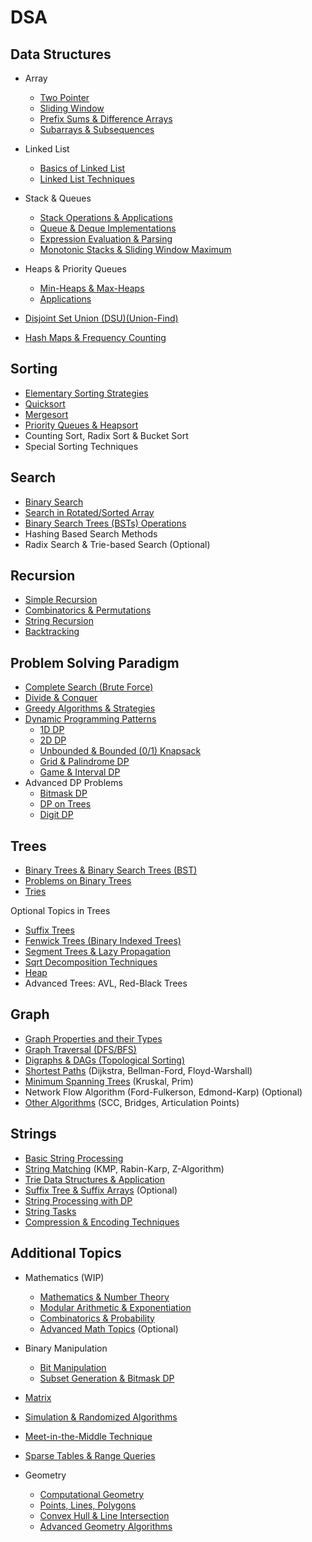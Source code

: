 # DSA

## Data Structures

- Array

  * [Two Pointer](array/ch1.md)
  * [Sliding Window](array/ch2.md)
  * [Prefix Sums & Difference Arrays](array/ch3.md)
  * [Subarrays & Subsequences](array/ch4.md)


- Linked List

  * [Basics of Linked List](ll/ch1.md)
  * [Linked List Techniques](ll/ch2.md)


* Stack & Queues

  * [Stack Operations & Applications](stknq/ch1.md)
  * [Queue & Deque Implementations](stknq/ch2.md)
  * [Expression Evaluation & Parsing](stknq/ch3.md)
  * [Monotonic Stacks & Sliding Window Maximum](stknq/ch4.md)


* Heaps & Priority Queues

  * [Min-Heaps & Max-Heaps](heaps/ch1.md)
  * [Applications](heaps/ch2.md)


* [Disjoint Set Union (DSU)(Union-Find)](dsu.md)

* [Hash Maps & Frequency Counting](hash/ch1.md)



## Sorting

* [Elementary Sorting Strategies](sorting/ch1.md)
* [Quicksort](sorting/ch2.md)
* [Mergesort](sorting/ch3.md)
* [Priority Queues & Heapsort](heaps/ch1.md)
* Counting Sort, Radix Sort & Bucket Sort
* Special Sorting Techniques



## Search

* [Binary Search](search/binary_search.md)
* [Search in Rotated/Sorted Array](search/ch2.md)
* [Binary Search Trees (BSTs) Operations](trees/ch1.md)
* Hashing Based Search Methods
* Radix Search & Trie-based Search (Optional)



## Recursion

* [Simple Recursion](recursion/ch1.md)
* [Combinatorics & Permutations](recursion/ch2.md)
* [String Recursion](recursion/ch3.md)
* [Backtracking](recursion/ch4.md)



## Problem Solving Paradigm

- [Complete Search (Brute Force)](paradigm/complete.md)
- [Divide & Conquer](paradigm/dnc.md)
- [Greedy Algorithms & Strategies](paradigm/greedy.md)
- [Dynamic Programming Patterns](dp/intro.md)
  - [1D DP](dp/ch1.md)
  - [2D DP](dp/ch2.md)
  - [Unbounded & Bounded (0/1) Knapsack](dp/ch3.md)
  - [Grid & Palindrome DP](dp/ch4.md)
  - [Game & Interval DP](dp/ch5.md)
- Advanced DP Problems
  - [Bitmask DP](additional/bit2.md)
  - [DP on Trees](dp/ch6.md)
  - [Digit DP](dp/ch7.md)



## Trees

* [Binary Trees & Binary Search Trees (BST)](trees/ch1.md)
* [Problems on Binary Trees](trees/ch2.md)
* [Tries](strings/ch3.md)

Optional Topics in Trees

* [Suffix Trees](strings/ch4.md)
* [Fenwick Trees (Binary Indexed Trees)](trees/ch3.md)
* [Segment Trees & Lazy Propagation](trees/ch4.md)
* [Sqrt Decomposition Techniques](trees/ch5.md)
* [Heap](trees/ch6.md)
* Advanced Trees: AVL, Red-Black Trees


## Graph

* [Graph Properties and their Types](graphs/ch1.md)
* [Graph Traversal (DFS/BFS)](graphs/ch2.md)
* [Digraphs & DAGs (Topological Sorting)](graphs/ch3.md)
* [Shortest Paths](graphs/ch4.md) (Dijkstra, Bellman-Ford, Floyd-Warshall)
* [Minimum Spanning Trees](graphs/ch5.md) (Kruskal, Prim)
* Network Flow Algorithm (Ford-Fulkerson, Edmond-Karp) (Optional)
* [Other Algorithms](graphs/ch6.md) (SCC, Bridges, Articulation Points)



## Strings

* [Basic String Processing](strings/ch1.md)
* [String Matching](strings/ch2.md) (KMP, Rabin-Karp, Z-Algorithm)
* [Trie Data Structures & Application](strings/ch3.md)
* [Suffix Tree & Suffix Arrays](strings/ch4.md) (Optional)
* [String Processing with DP](strings/ch5.md)
* [String Tasks](strings/ch6.md)
* [Compression & Encoding Techniques](strings/ch7.md)



## Additional Topics

* Mathematics (WIP)
  * [Mathematics & Number Theory](additional/ch1.md)
  * [Modular Arithmetic & Exponentiation](additional/ch2.md)
  * [Combinatorics & Probability](additional/math3.md)
  * [Advanced Math Topics](additional/math4.md) (Optional)
* Binary Manipulation
  * [Bit Manipulation](additional/bit1.md)
  * [Subset Generation & Bitmask DP](additional/bit2.md)


* [Matrix](additional/matrix1.md)
* [Simulation & Randomized Algorithms](additional/simulation.md)
* [Meet-in-the-Middle Technique](additional/mitmt.md)
* [Sparse Tables & Range Queries](additional/sparse.md)
* Geometry
  * [Computational Geometry](additional/geometry1.md)
  * [Points, Lines, Polygons](additional/geometry2.md)
  * [Convex Hull & Line Intersection](additional/geometry3.md)
  * [Advanced Geometry Algorithms](additional/geometry4.md)
